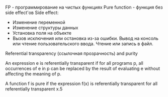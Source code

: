 FP - программирование на чистых функциях
Pure function - функция без side effect'ов
Side effect:
- Изменение переменной
- Изменение структуры данных
- Установка поля на объекте
- Вызов исключения или остановка из-за ошибки. Вывод на консоль или чтение пользовательского ввода. Чтение или запись в файл.

Referential transparency (ссылочная прозрачность) and purity

An expression e is referentially transparent if for all programs p, all occurrences of e in p can be replaced by the result of evaluating e without affecting the meaning of p.

A function f is pure if the expression f(x) is referentially transparent for all referentially transparent x.5

